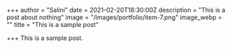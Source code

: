 +++
author = "Salini"
date = 2021-02-20T18:30:00Z
description = "This is a post about nothing"
image = "/images/portfolio/item-7.png"
image_webp = ""
title = "This is a sample post"

+++
This is a sample post.